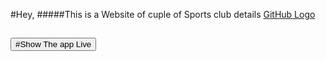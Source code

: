 

#Hey, 
#####This is a Website of cuple of Sports club details
[GitHub Logo](https://i.ibb.co/PjqRcb5/Screenshot-31.png)

<h2><button onclick="window.location.href='https://react-router-asnmnt.netlify.app/">#Show The app Live</button> </h2>